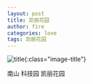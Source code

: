 ```yaml
---
layout: post
title: 凯丽花园
author: fire
categories: love 
tags: 凯丽花园
---
```


![title](https://image.sideproject.cn/title/title_007.jpg){:class="image-title"}

南山 科技园 凯丽花园